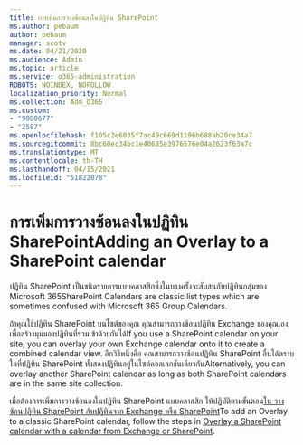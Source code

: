 ```yaml
---
title: การเพิ่มการวางซ้อนลงในปฏิทิน SharePoint
ms.author: pebaum
author: pebaum
manager: scotv
ms.date: 04/21/2020
ms.audience: Admin
ms.topic: article
ms.service: o365-administration
ROBOTS: NOINDEX, NOFOLLOW
localization_priority: Normal
ms.collection: Adm_O365
ms.custom:
- "9000677"
- "2587"
ms.openlocfilehash: f105c2e6035f7ac49c669d1196b688ab20ce34a7
ms.sourcegitcommit: 8bc60ec34bc1e40685e3976576e04a2623f63a7c
ms.translationtype: MT
ms.contentlocale: th-TH
ms.lasthandoff: 04/15/2021
ms.locfileid: "51822078"
---
```

# <a name="adding-an-overlay-to-a-sharepoint-calendar"></a><span data-ttu-id="b3fcd-102">การเพิ่มการวางซ้อนลงในปฏิทิน SharePoint</span><span class="sxs-lookup"><span data-stu-id="b3fcd-102">Adding an Overlay to a SharePoint calendar</span></span>

<span data-ttu-id="b3fcd-103">ปฏิทิน SharePoint เป็นชนิดรายการแบบคลาสสิกซึ่งในบางครั้งจะสับสนกับปฏิทินกลุ่มของ Microsoft 365</span><span class="sxs-lookup"><span data-stu-id="b3fcd-103">SharePoint Calendars are classic list types which are sometimes confused with Microsoft 365 Group Calendars.</span></span>
 
<span data-ttu-id="b3fcd-104">ถ้าคุณใช้ปฏิทิน SharePoint บนไซต์ของคุณ คุณสามารถวางซ้อนปฏิทิน Exchange ของคุณเองเพื่อสร้างมุมมองปฏิทินที่รวมเข้าด้วยกันได้</span><span class="sxs-lookup"><span data-stu-id="b3fcd-104">If you use a SharePoint calendar on your site, you can overlay your own Exchange calendar onto it to create a combined calendar view.</span></span> <span data-ttu-id="b3fcd-105">อีกวิธีหนึ่งคือ คุณสามารถวางซ้อนปฏิทิน SharePoint อื่นได้ตราบใดที่ปฏิทิน SharePoint ทั้งสองปฏิทินอยู่ในไซต์คอลเลกชันเดียวกัน</span><span class="sxs-lookup"><span data-stu-id="b3fcd-105">Alternatively, you can overlay another SharePoint calendar as long as both SharePoint calendars are in the same site collection.</span></span>
 
<span data-ttu-id="b3fcd-106">เมื่อต้องการเพิ่มการวางซ้อนลงในปฏิทิน SharePoint แบบคลาสสิก ให้ปฏิบัติตามขั้นตอน[ใน วางซ้อนปฏิทิน SharePoint กับปฏิทินจาก Exchange หรือ SharePoint](https://support.office.com/article/Overlay-a-SharePoint-calendar-with-a-calendar-from-Exchange-or-SharePoint-4CAEBE59-3994-4A94-9322-B31ABB8A5E9A)</span><span class="sxs-lookup"><span data-stu-id="b3fcd-106">To add an Overlay to a classic SharePoint calendar, follow the steps in [Overlay a SharePoint calendar with a calendar from Exchange or SharePoint](https://support.office.com/article/Overlay-a-SharePoint-calendar-with-a-calendar-from-Exchange-or-SharePoint-4CAEBE59-3994-4A94-9322-B31ABB8A5E9A).</span></span>
